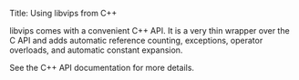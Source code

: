 Title: Using libvips from C++

libvips comes with a convenient C++ API. It is a very thin wrapper over the 
C API and adds automatic reference counting, exceptions, operator 
overloads, and automatic constant expansion. 

See the 
<ulink url="https://libvips.github.io/libvips/API/current/cpp">
C++ API documentation</ulink>
for more details.
